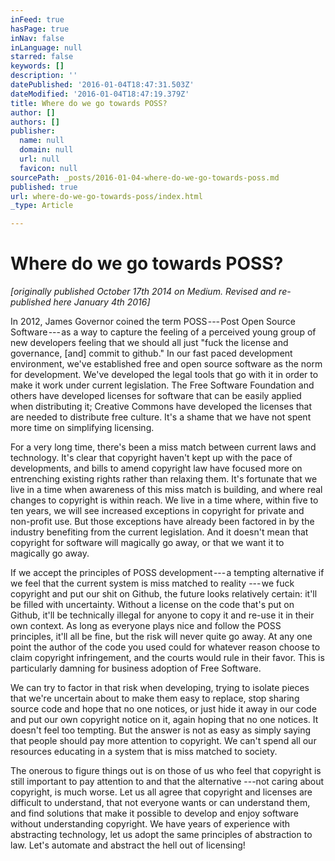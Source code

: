 ```yaml
---
inFeed: true
hasPage: true
inNav: false
inLanguage: null
starred: false
keywords: []
description: ''
datePublished: '2016-01-04T18:47:31.503Z'
dateModified: '2016-01-04T18:47:19.379Z'
title: Where do we go towards POSS?
author: []
authors: []
publisher:
  name: null
  domain: null
  url: null
  favicon: null
sourcePath: _posts/2016-01-04-where-do-we-go-towards-poss.md
published: true
url: where-do-we-go-towards-poss/index.html
_type: Article

---
```

# Where do we go towards POSS?

_\[originally published October 17th 2014 on Medium. Revised and re-published here January 4th 2016\]_

In 2012, James Governor coined the term POSS --- Post Open Source Software --- as a way to capture the feeling of a perceived young group of new developers feeling that we should all just "fuck the license and governance, \[and\] commit to github." In our fast paced development environment, we've established free and open source software as the norm for development. We've developed the legal tools that go with it in order to make it work under current legislation. The Free Software Foundation and others have developed licenses for software that can be easily applied when distributing it; Creative Commons have developed the licenses that are needed to distribute free culture. It's a shame that we have not spent more time on simplifying licensing.

For a very long time, there's been a miss match between current laws and technology. It's clear that copyright haven't kept up with the pace of developments, and bills to amend copyright law have focused more on entrenching existing rights rather than relaxing them. It's fortunate that we live in a time when awareness of this miss match is building, and where real changes to copyright is within reach. We live in a time where, within five to ten years, we will see increased exceptions in copyright for private and non-profit use. But those exceptions have already been factored in by the industry benefiting from the current legislation. And it doesn't mean that copyright for software will magically go away, or that we want it to magically go away.

If we accept the principles of POSS development --- a tempting alternative if we feel that the current system is miss matched to reality --- we fuck copyright and put our shit on Github, the future looks relatively certain: it'll be filled with uncertainty. Without a license on the code that's put on Github, it'll be technically illegal for anyone to copy it and re-use it in their own context. As long as everyone plays nice and follow the POSS principles, it'll all be fine, but the risk will never quite go away. At any one point the author of the code you used could for whatever reason choose to claim copyright infringement, and the courts would rule in their favor. This is particularly damning for business adoption of Free Software.

We can try to factor in that risk when developing, trying to isolate pieces that we're uncertain about to make them easy to replace, stop sharing source code and hope that no one notices, or just hide it away in our code and put our own copyright notice on it, again hoping that no one notices. It doesn't feel too tempting. But the answer is not as easy as simply saying that people should pay more attention to copyright. We can't spend all our resources educating in a system that is miss matched to society.

The onerous to figure things out is on those of us who feel that copyright is still important to pay attention to and that the alternative ---not caring about copyright, is much worse. Let us all agree that copyright and licenses are difficult to understand, that not everyone wants or can understand them, and find solutions that make it possible to develop and enjoy software without understanding copyright. We have years of experience with abstracting technology, let us adopt the same principles of abstraction to law. Let's automate and abstract the hell out of licensing!